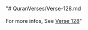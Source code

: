 "# QuranVerses/Verse-128.md <br> <br>For more infos, See [Verse 128](https://www.quranbookk.com/quran/search?q=128)"